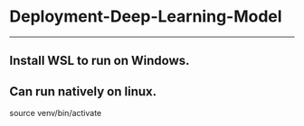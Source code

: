 # Deployment-Deep-Learning-Model
-----------------------------
Install WSL to run on Windows.
-----------------------------
Can run natively on linux.
-----------------------------
source venv/bin/activate
